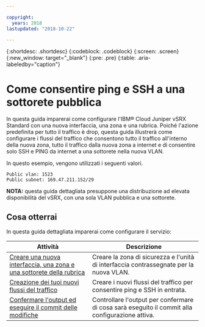 ```yaml
---

copyright:
  years: 2018
lastupdated: "2018-10-22"

---
```


{:shortdesc: .shortdesc}
{:codeblock: .codeblock}
{:screen: .screen}
{:new_window: target="_blank"}
{:pre: .pre}
{:table: .aria-labeledby="caption"}

# Come consentire ping e SSH a una sottorete pubblica
In questa guida imparerai come configurare l'IBM® Cloud Juniper vSRX Standard con una nuova interfaccia, una zona e una rubrica. Poiché l'azione predefinita per tutto il traffico è drop, questa guida illustrerà come configurare i flussi del traffico che consentono tutto il traffico all'interno della nuova zona, tutto il traffico dalla nuova zona a internet e di consentire solo SSH e PING da internet a una sottorete nella nuova VLAN.

In questo esempio, vengono utilizzati i seguenti valori.
```
Public vlan: 1523
Public subnet: 169.47.211.152/29
```

**NOTA:** questa guida dettagliata presuppone una distribuzione ad elevata disponibilità del vSRX, con una sola VLAN pubblica e una sottorete.

## Cosa otterrai 

In questa guida dettagliata imparerai come configurare il servizio: 

Attività | Descrizione
------------- | -------------
[Creare una nuova interfaccia, una zona e una sottorete della rubrica](ssh-create-interface.html) | Creare la zona di sicurezza e l'unità di interfaccia contrassegnate per la nuova VLAN.
[Creazione dei tuoi nuovi flussi del traffico](ssh-create-flows.html) | Creare i nuovi flussi del traffico per consentire ping e SSH in entrata.
[Confermare l'output ed eseguire il commit delle modifiche](ssh-check-output.html) | Controllare l'output per confermare di cosa sarà eseguito il commit alla configurazione attiva.
